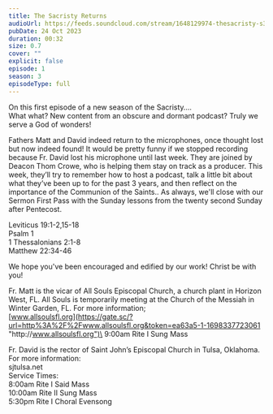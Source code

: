 ```yaml
---
title: The Sacristy Returns
audioUrl: https://feeds.soundcloud.com/stream/1648129974-thesacristy-s3e1-the-sacristy-returns.mp
pubDate: 24 Oct 2023
duration: 00:32
size: 0.7
cover: ""
explicit: false
episode: 1
season: 3
episodeType: full
---
```

On this first episode of a new season of the Sacristy….\
What what? New content from an obscure and dormant podcast? Truly we serve a God of wonders!

Fathers Matt and David indeed return to the microphones, once thought lost but now indeed found! It would be pretty funny if we stopped recording because Fr. David lost his microphone until last week. They are joined by Deacon Thom Crowe, who is helping them stay on track as a producer. This week, they’ll try to remember how to host a podcast, talk a little bit about what they’ve been up to for the past 3 years, and then reflect on the importance of the Communion of the Saints.. As always, we'll close with our Sermon First Pass with the Sunday lessons from the twenty second Sunday after Pentecost.

Leviticus 19:1-2,15-18\
Psalm 1\
1 Thessalonians 2:1-8\
Matthew 22:34-46

We hope you've been encouraged and edified by our work! Christ be with you!

Fr. Matt is the vicar of All Souls Episcopal Church, a church plant in Horizon West, FL. All Souls is temporarily meeting at the Church of the Messiah in Winter Garden, FL. For more information;\
[www.allsoulsfl.org](https://gate.sc/?url=http%3A%2F%2Fwww.allsoulsfl.org&token=ea63a5-1-1698337723061 "http\://www.allsoulsfl.org")\
9:00am Rite I Sung Mass

Fr. David is the rector of Saint John’s Episcopal Church in Tulsa, Oklahoma. For more information:\
sjtulsa.net\
Service Times:\
8:00am Rite I Said Mass\
10:00am Rite II Sung Mass\
5:30pm Rite I Choral Evensong